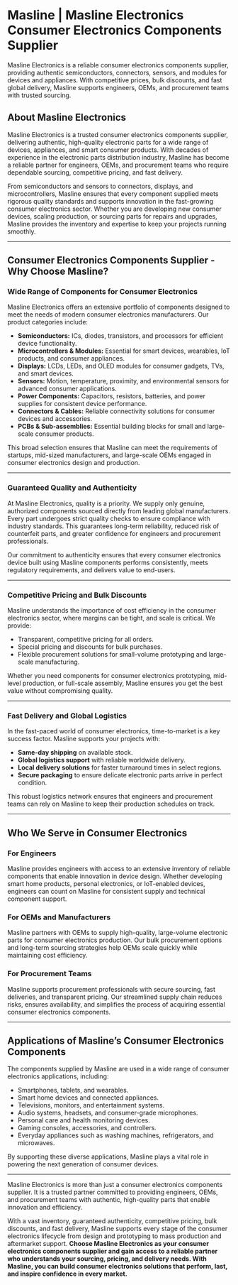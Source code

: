 # Masline | Masline Electronics Consumer Electronics Components Supplier
Masline Electronics is a reliable consumer electronics components supplier, providing authentic semiconductors, connectors, sensors, and modules for devices and appliances. With competitive prices, bulk discounts, and fast global delivery, Masline supports engineers, OEMs, and procurement teams with trusted sourcing.

## About Masline Electronics  
Masline Electronics is a trusted consumer electronics components supplier, delivering authentic, high-quality electronic parts for a wide range of devices, appliances, and smart consumer products. With decades of experience in the electronic parts distribution industry, Masline has become a reliable partner for engineers, OEMs, and procurement teams who require dependable sourcing, competitive pricing, and fast delivery.  

From semiconductors and sensors to connectors, displays, and microcontrollers, Masline ensures that every component supplied meets rigorous quality standards and supports innovation in the fast-growing consumer electronics sector. Whether you are developing new consumer devices, scaling production, or sourcing parts for repairs and upgrades, Masline provides the inventory and expertise to keep your projects running smoothly.  

---

## Consumer Electronics Components Supplier - Why Choose Masline?

### Wide Range of Components for Consumer Electronics  
Masline Electronics offers an extensive portfolio of components designed to meet the needs of modern consumer electronics manufacturers. Our product categories include:  
- **Semiconductors:** ICs, diodes, transistors, and processors for efficient device functionality.  
- **Microcontrollers & Modules:** Essential for smart devices, wearables, IoT products, and consumer appliances.  
- **Displays:** LCDs, LEDs, and OLED modules for consumer gadgets, TVs, and smart devices.  
- **Sensors:** Motion, temperature, proximity, and environmental sensors for advanced consumer applications.  
- **Power Components:** Capacitors, resistors, batteries, and power supplies for consistent device performance.  
- **Connectors & Cables:** Reliable connectivity solutions for consumer devices and accessories.  
- **PCBs & Sub-assemblies:** Essential building blocks for small and large-scale consumer products.  

This broad selection ensures that Masline can meet the requirements of startups, mid-sized manufacturers, and large-scale OEMs engaged in consumer electronics design and production.  

---

### Guaranteed Quality and Authenticity  
At Masline Electronics, quality is a priority. We supply only genuine, authorized components sourced directly from leading global manufacturers. Every part undergoes strict quality checks to ensure compliance with industry standards. This guarantees long-term reliability, reduced risk of counterfeit parts, and greater confidence for engineers and procurement professionals.  

Our commitment to authenticity ensures that every consumer electronics device built using Masline components performs consistently, meets regulatory requirements, and delivers value to end-users.  

---

### Competitive Pricing and Bulk Discounts  
Masline understands the importance of cost efficiency in the consumer electronics sector, where margins can be tight, and scale is critical. We provide:  
- Transparent, competitive pricing for all orders.  
- Special pricing and discounts for bulk purchases.  
- Flexible procurement solutions for small-volume prototyping and large-scale manufacturing.  

Whether you need components for consumer electronics prototyping, mid-level production, or full-scale assembly, Masline ensures you get the best value without compromising quality.  

---

### Fast Delivery and Global Logistics  
In the fast-paced world of consumer electronics, time-to-market is a key success factor. Masline supports your projects with:  
- **Same-day shipping** on available stock.  
- **Global logistics support** with reliable worldwide delivery.  
- **Local delivery solutions** for faster turnaround times in select regions.  
- **Secure packaging** to ensure delicate electronic parts arrive in perfect condition.  

This robust logistics network ensures that engineers and procurement teams can rely on Masline to keep their production schedules on track.  

---

## Who We Serve in Consumer Electronics  

### For Engineers  
Masline provides engineers with access to an extensive inventory of reliable components that enable innovation in device design. Whether developing smart home products, personal electronics, or IoT-enabled devices, engineers can count on Masline for consistent supply and technical component support.  

### For OEMs and Manufacturers  
Masline partners with OEMs to supply high-quality, large-volume electronic parts for consumer electronics production. Our bulk procurement options and long-term sourcing strategies help OEMs scale quickly while maintaining cost efficiency.  

### For Procurement Teams  
Masline supports procurement professionals with secure sourcing, fast deliveries, and transparent pricing. Our streamlined supply chain reduces risks, ensures availability, and simplifies the process of acquiring essential consumer electronics components.  

---

## Applications of Masline’s Consumer Electronics Components  

The components supplied by Masline are used in a wide range of consumer electronics applications, including:  
- Smartphones, tablets, and wearables.  
- Smart home devices and connected appliances.  
- Televisions, monitors, and entertainment systems.  
- Audio systems, headsets, and consumer-grade microphones.  
- Personal care and health monitoring devices.  
- Gaming consoles, accessories, and controllers.  
- Everyday appliances such as washing machines, refrigerators, and microwaves.  

By supporting these diverse applications, Masline plays a vital role in powering the next generation of consumer devices.  

---
  
Masline Electronics is more than just a consumer electronics components supplier. It is a trusted partner committed to providing engineers, OEMs, and procurement teams with authentic, high-quality parts that enable innovation and efficiency.  

With a vast inventory, guaranteed authenticity, competitive pricing, bulk discounts, and fast delivery, Masline supports every stage of the consumer electronics lifecycle from design and prototyping to mass production and aftermarket support.
**Choose Masline Electronics as your consumer electronics components supplier and gain access to a reliable partner who understands your sourcing, pricing, and delivery needs. With Masline, you can build consumer electronics solutions that perform, last, and inspire confidence in every market.**
